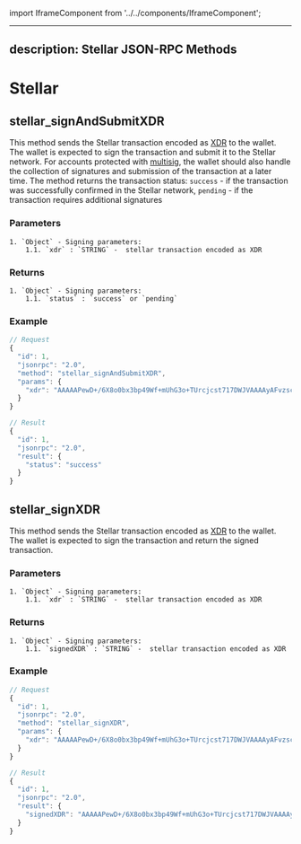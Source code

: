 import IframeComponent from '../../components/IframeComponent';

---
description: Stellar JSON-RPC Methods
---

# Stellar

## stellar_signAndSubmitXDR

This method sends the Stellar transaction encoded as [XDR](https://developers.stellar.org/api/introduction/xdr/) to the wallet. The wallet is expected to sign the transaction and submit it to the Stellar network. For accounts protected with [multisig](https://developers.stellar.org/docs/glossary/multisig/), the wallet should also handle the collection of signatures and submission of the transaction at a later time.
The method returns the transaction status: `success` - if the transaction was successfully confirmed in the Stellar network, `pending` - if the transaction requires additional signatures

### Parameters

    1. `Object` - Signing parameters:
    	1.1. `xdr` : `STRING` -  stellar transaction encoded as XDR

### Returns

    1. `Object` - Signing parameters:
    	1.1. `status` : `success` or `pending`

### Example

```javascript
// Request
{
  "id": 1,
  "jsonrpc": "2.0",
  "method": "stellar_signAndSubmitXDR",
  "params": {
    "xdr": "AAAAAPewD+/6X8o0bx3bp49Wf+mUhG3o+TUrcjcst717DWJVAAAAyAFvzscADTkNAAAAAAAAAAAAAAACAAAAAAAAAAYAAAACWE1BVEsAAAAAAAAAAAAAAAPvNOuztX4IjvV8pztsEc1/ZnTz0G3p5Cx4vcf04+xUAAONfqTGgAAAAAAAAAAABQAAAAAAAAAAAAAAAAAAAAAAAAAAAAAAAAAAAAAAAAABAAAAD2NyeXB0b21hcmluZS5ldQAAAAAAAAAAAAAAAAF7DWJVAAAAQK3vfUCZ8mbjW3ssMd0n1tJTF9Fv6EbuJ6cWKkYXBqG5itqanPbFzIQoZEHbPS8nr2vo4dROvKI0uQzNcfExKwM="
  }
}

// Result
{
  "id": 1,
  "jsonrpc": "2.0",
  "result": {
    "status": "success"
  }
}
```

## stellar_signXDR

This method sends the Stellar transaction encoded as [XDR](https://developers.stellar.org/api/introduction/xdr/) to the wallet. The wallet is expected to sign the transaction and return the signed transaction.

### Parameters

    1. `Object` - Signing parameters:
    	1.1. `xdr` : `STRING` -  stellar transaction encoded as XDR

### Returns

    1. `Object` - Signing parameters:
    	1.1. `signedXDR` : `STRING` -  stellar transaction encoded as XDR

### Example

```javascript
// Request
{
  "id": 1,
  "jsonrpc": "2.0",
  "method": "stellar_signXDR",
  "params": {
    "xdr": "AAAAAPewD+/6X8o0bx3bp49Wf+mUhG3o+TUrcjcst717DWJVAAAAyAFvzscADTkNAAAAAAAAAAAAAAACAAAAAAAAAAYAAAACWE1BVEsAAAAAAAAAAAAAAAPvNOuztX4IjvV8pztsEc1/ZnTz0G3p5Cx4vcf04+xUAAONfqTGgAAAAAAAAAAABQAAAAAAAAAAAAAAAAAAAAAAAAAAAAAAAAAAAAAAAAABAAAAD2NyeXB0b21hcmluZS5ldQAAAAAAAAAAAAAAAAF7DWJVAAAAQK3vfUCZ8mbjW3ssMd0n1tJTF9Fv6EbuJ6cWKkYXBqG5itqanPbFzIQoZEHbPS8nr2vo4dROvKI0uQzNcfExKwM="
  }
}

// Result
{
  "id": 1,
  "jsonrpc": "2.0",
  "result": {
    "signedXDR": "AAAAAPewD+/6X8o0bx3bp49Wf+mUhG3o+TUrcjcst717DWJVAAAAyAFvzscADTkNAAAAAAAAAAAAAAACAAAAAAAAAAYAAAACWE1BVEsAAAAAAAAAAAAAAAPvNOuztX4IjvV8pztsEc1/ZnTz0G3p5Cx4vcf04+xUAAONfqTGgAAAAAAAAAAABQAAAAAAAAAAAAAAAAAAAAAAAAAAAAAAAAAAAAAAAAABAAAAD2NyeXB0b21hcmluZS5ldQAAAAAAAAAAAAAAAAF7DWJVAAAAQK3vfUCZ8mbjW3ssMd0n1tJTF9Fv6EbuJ6cWKkYXBqG5itqanPbFzIQoZEHbPS8nr2vo4dROvKI0uQzNcfExKwM="
  }
}
```

<IframeComponent />
